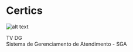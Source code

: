 # Certics

![alt text](http://www.certics.cti.gov.br/certics/wp-content/uploads/2014/02/21.jpg)


TV DG
<br />
Sistema de Gerenciamento de Atendimento - SGA



